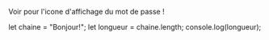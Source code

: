 Voir pour l'icone d'affichage du mot de passe ! 


let chaine = "Bonjour!";
let longueur = chaine.length;
console.log(longueur);